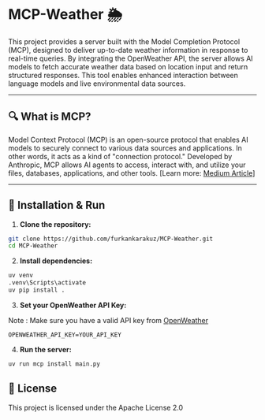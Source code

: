 # MCP-Weather 🌦️

This project provides a server built with the Model Completion Protocol (MCP), designed to deliver up-to-date weather information in response to real-time queries. By integrating the OpenWeather API, the server allows AI models to fetch accurate weather data based on location input and return structured responses. This tool enables enhanced interaction between language models and live environmental data sources.

---

## 🔍 What is MCP?

Model Context Protocol (MCP) is an open-source protocol that enables AI models to securely connect to various data sources and applications. In other words, it acts as a kind of "connection protocol." Developed by Anthropic, MCP allows AI agents to access, interact with, and utilize your files, databases, applications, and other tools.
[Learn more: [Medium Article](https://medium.com/@furkankarakuz/mcp-nedir-mcp-server-nas%C4%B1l-kurulur-664549be9020)]

---

## 🔧 Installation & Run

1. **Clone the repository:**

```bash
git clone https://github.com/furkankarakuz/MCP-Weather.git
cd MCP-Weather
```

2. **Install dependencies:**

```bash
uv venv
.venv\Scripts\activate
uv pip install .
```

3. **Set your OpenWeather API Key:**

Note : Make sure you have a valid API key from [OpenWeather](https://openweathermap.org/)
```
OPENWEATHER_API_KEY=YOUR_API_KEY
```

4. **Run the server:**

```bash
uv run mcp install main.py
```

## 📜 License

This project is licensed under the Apache License 2.0
